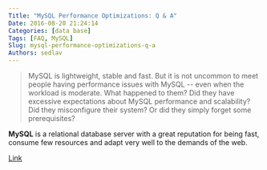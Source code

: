 ```yaml
---
Title: "MySQL Performance Optimizations: Q & A"
Date: 2016-08-20 21:24:14
Categories: [data base]
Tags: [FAQ, MySQL]
Slug: mysql-performance-optimizations-q-a
Authors: sedlav
---
```


> MySQL is lightweight, stable and fast. But it is not uncommon to meet people having performance issues with MySQL -- even when the workload is moderate. What happened to them? Did they have excessive expectations about MySQL performance and scalability? Did they misconfigure their system? Or did they simply forget some prerequisites?

**MySQL** is a relational database server with a great reputation for being fast, consume few resources and adapt very well to the demands of the web.

[Link](https://www.percona.com/blog/2016/08/19/top-overlooked-mysql-performance-optimizations-q/)
